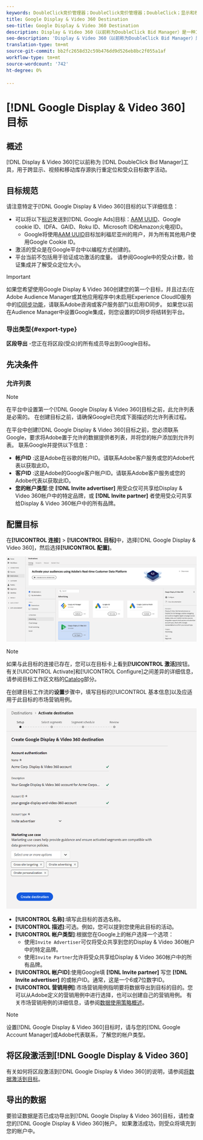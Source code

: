 ```yaml
---
keywords: DoubleClick竞价管理器；DoubleClick竞价管理器；DoubleClick；显示和视频360；显示360；视频360；视频360；显示360；显示和视频
title: Google Display & Video 360 Destination
seo-title: Google Display & Video 360 Destination
description: Display & Video 360（以前称为DoubleClick Bid Manager）是一种工具，用于跨显示、视频和移动库存源执行重定位和受众目标数字活动。
seo-description: 'Display & Video 360（以前称为DoubleClick Bid Manager）是一种工具，用于跨显示、视频和移动库存源执行重定位和受众目标数字活动。 '
translation-type: tm+mt
source-git-commit: bb2fc2658d32c59b476dd9d526eb8bc2f055a1af
workflow-type: tm+mt
source-wordcount: '742'
ht-degree: 0%

---
```



# [!DNL Google Display & Video 360] 目标

## 概述

[!DNL Display & Video 360]它以前称为 [!DNL DoubleClick Bid Manager]工具，用于跨显示、视频和移动库存源执行重定位和受众目标数字活动。

## 目标规范

请注意特定于[!DNL Google Display & Video 360]目标的以下详细信息：

* 可以将以下[标识](../../../identity-service/namespaces.md)发送到[!DNL Google Ads]目标：[AAM UUID](https://experienceleague.adobe.com/docs/audience-manager/user-guide/reference/ids-in-aam.html?lang=en)、Google cookie ID、IDFA、GAID、Roku ID、Microsoft ID和Amazon火电视ID。
   * Google将使用[AAM UUID](https://experienceleague.adobe.com/docs/audience-manager/user-guide/reference/ids-in-aam.html?lang=en)目标加利福尼亚州的用户，并为所有其他用户使用Google Cookie ID。
* 激活的受众是在Google平台中以编程方式创建的。
* 平台当前不包括用于验证成功激活的度量。 请参阅Google中的受众计数，验证集成并了解受众定位大小。

>[!IMPORTANT]
>
>如果您希望使用Google Display &amp; Video 360创建您的第一个目标，并且过去(在Adobe Audience Manager或其他应用程序中)未启用Experience CloudID服务中的[ID同步功能](https://experienceleague.adobe.com/docs/id-service/using/id-service-api/methods/idsync.html)，请联系Adobe咨询或客户服务部门以启用ID同步。 如果您以前在Audience Manager中设置Google集成，则您设置的ID同步将结转到平台。

### 导出类型{#export-type}

**区段导出** -您正在将区段(受众)的所有成员导出到Google目标。

## 先决条件

### 允许列表

>[!NOTE]
>
>在平台中设置第一个[!DNL Google Display & Video 360]目标之前，此允许列表是必需的。 在创建目标之前，请确保Google已完成下面描述的允许列表过程。

在平台中创建[!DNL Google Display & Video 360]目标之前，您必须联系Google，要求将Adobe置于允许的数据提供者列表，并将您的帐户添加到允许列表。 联系Google并提供以下信息：

* **帐户ID** :这是Adobe在谷歌的帐户ID。请联系Adobe客户服务或您的Adobe代表以获取此ID。
* **客户ID** :这是Adobe的Google客户帐户ID。请联系Adobe客户服务或您的Adobe代表以获取此ID。
* **您的帐户类型**:使 **[!DNL Invite advertiser]** 用受众仅可共享给Display &amp; Video 360帐户中的特定品牌，或 **[!DNL Invite partner]** 者使用受众可共享给Display &amp; Video 360帐户中的所有品牌。

## 配置目标

在&#x200B;**[!UICONTROL 连接]** > **[!UICONTROL 目标]**&#x200B;中，选择[!DNL Google Display & Video 360]，然后选择&#x200B;**[!UICONTROL 配置]**。

![Connect Google Display &amp; Video 360目标](../../assets/catalog/advertising/google-dv360/catalog.png)

>[!NOTE]
>
>如果与此目标的连接已存在，您可以在目标卡上看到&#x200B;**[!UICONTROL 激活]**&#x200B;按钮。 有关[!UICONTROL Activate]和[!UICONTROL Configure]之间差异的详细信息，请参阅目标工作区文档的[Catalog](../../ui/destinations-workspace.md#catalog)部分。

在创建目标工作流的&#x200B;**设置**&#x200B;步骤中，填写目标的[!UICONTROL 基本信息]以及应适用于此目标的市场营销用例。

![基本信息Google Display &amp; Video 360](../../assets/catalog/advertising/google-dv360/setup.png)

* **[!UICONTROL 名称]**:填写此目标的首选名称。
* **[!UICONTROL 描述]**:可选。例如，您可以提到您使用此目标的活动。
* **[!UICONTROL 帐户类型]**:根据您在Google上的帐户选择一个选项：
   * 使用`Invite Advertiser`可仅将受众共享到您的Display &amp; Video 360帐户中的特定品牌。
   * 使用`Invite Partner`允许将受众共享给Display &amp; Video 360帐户中的所有品牌。
* **[!UICONTROL 帐户ID]**:使用Google填 **[!DNL Invite partner]** 写您 **[!DNL Invite advertiser]** 的或帐户ID。通常，这是一个6或7位数字ID。
* **[!UICONTROL 营销用例]**:市场营销用例指明要将数据导出到目标的目的。您可以从Adobe定义的营销用例中进行选择，也可以创建自己的营销用例。 有关市场营销用例的详细信息，请参阅[数据使用策略概述](../../../data-governance/policies/overview.md)。

>[!NOTE]
>
>设置[!DNL Google Display & Video 360]目标时，请与您的[!DNL Google Account Manager]或Adobe代表联系，了解您的帐户类型。

## 将区段激活到[!DNL Google Display & Video 360]

有关如何将区段激活到[!DNL Google Display & Video 360]的说明，请参阅[将数据激活到目标](../../ui/activate-destinations.md)。

## 导出的数据

要验证数据是否已成功导出到[!DNL Google Display & Video 360]目标，请检查您的[!DNL Google Display & Video 360]帐户。 如果激活成功，则受众将填充到您的帐户中。